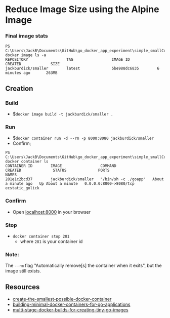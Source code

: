 # Reduce Image Size using the Alpine Image
### Final image stats
```
PS C:\Users\JackB\Documents\GitHub\go_docker_app_experiment\simple_smallContainer> docker image ls -a
REPOSITORY                 TAG                 IMAGE ID            CREATED             SIZE
jackburdick/smaller        latest              5be988dc6835        6 minutes ago       263MB
```
## Creation
### Build
- $`docker image build -t jackburdick/smaller .`

### Run
- $`docker container run -d --rm -p 8000:8080 jackburdick/smaller`
- Confirm;
```
PS C:\Users\JackB\Documents\GitHub\go_docker_app_experiment\simple_smallContainer> docker container ls
CONTAINER ID        IMAGE                 COMMAND                CREATED              STATUS              PORTS                    NAMES
281e1c2bcd37        jackburdick/smaller   "/bin/sh -c ./goapp"   About a minute ago   Up About a minute   0.0.0.0:8000->8080/tcp   ecstatic_golick
```

### Confirm
- Open [localhost:8000](http://localhost:8000/) in your browser

### Stop
- `docker container stop 281`
    - where `281` is your container id

### Note:
The `--rm` flag "Automatically remove[s] the container when it exits", but the image still exists.

## Resources
-  [create-the-smallest-possible-docker-container](http://blog.xebia.com/create-the-smallest-possible-docker-container/)
- [building-minimal-docker-containers-for-go-applications](https://blog.codeship.com/building-minimal-docker-containers-for-go-applications/)
- [multi-stage-docker-builds-for-creating-tiny-go-images](https://medium.com/travis-on-docker/multi-stage-docker-builds-for-creating-tiny-go-images-e0e1867efe5a)